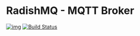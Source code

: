 # RadishMQ - MQTT Broker

[![img](https://github.com/Fload2000/radishmq/workflows/Master/badge.svg)](https://github.com/Fload2000/radishmq/actions)
[![Build Status](https://travis-ci.com/Fload2000/radishmq.svg?token=QtSTpfkjmHrgkE9f1SnT&branch=master)](https://travis-ci.com/Fload2000/radishmq)